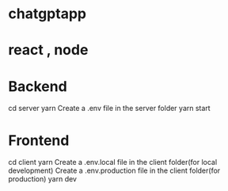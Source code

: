 # chatgptapp

# react , node

# Backend

cd server
yarn
Create a .env file in the server folder
yarn start

# Frontend

cd client
yarn
Create a .env.local file in the client folder(for local development)
Create a .env.production file in the client folder(for production)
yarn dev
